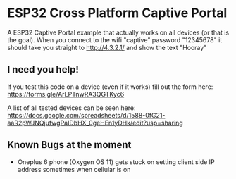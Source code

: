 # ESP32 Cross Platform Captive Portal 

A ESP32 Captive Portal example that actually works on all devices (or that is the goal).
When you connect to the wifi "captive" password "12345678" it should take you straight to http://4.3.2.1/ and show the text "Hooray"

## I need you help!
If you test this code on a device (even if it works) fill out the form here: https://forms.gle/ArLPTnwRA3QGTKyc6

A list of all tested devices can be seen here: https://docs.google.com/spreadsheets/d/1588-0fG21-aaR2pWJNQjufwgPaIDbHX_0geHEn1yDHk/edit?usp=sharing

## Known Bugs at the moment

- Oneplus 6 phone (Oxygen OS 11) gets stuck on setting client side IP address sometimes when cellular is on
